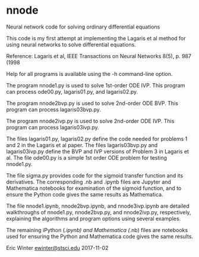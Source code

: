 # nnode

Neural network code for solving ordinary differential equations

This code is my first attempt at implementing the Lagaris et al method
for using neural networks to solve differential equations.

Reference: Lagaris et al, IEEE Transactions on Neural Networks 8(5),
p. 987 (1998

Help for all programs is available using the -h command-line option.

The program nnode1.py is used to solve 1st-order ODE IVP. This program
can process ode00.py, lagaris01.py, and lagaris02.py.

The program nnode2bvp.py is used to solve 2nd-order ODE BVP. This
program can process lagaris03bvp.py.

The program nnode2ivp.py is used to solve 2nd-order ODE IVP. This
program can process lagaris03ivp.py.

The files lagaris01.py, lagaris02.py define the code needed for
problems 1 and 2 in the Lagaris et al paper. The files lagaris03bvp.py
and lagaris03ivp.py define the BVP and IVP versions of Problem 3 in
Lagaris et al. The file ode00.py is a simple 1st order ODE problem for
testing nnode1.py.

The file sigma.py provides code for the sigmoid transfer function and
its derivatives. The corresponding .nb and .ipynb files are Jupyter
and Mathematica notebooks for examination of the sigmoid function, and
to ensure the Python code gives the same results as Mathematica.

The file nnode1.ipynb, nnode2bvp.ipynb, and nnode3ivp.ipynb are
detailed walkthroughs of nnode1.py, nnode2bvp.py, and nnode2ivp.py,
respectively, explaining the algorithms and program options using
several examples.

The remaining iPython (*.ipynb) and Mathematica (*.nb) files are
notebooks used for ensuring the Python and Mathematica code gives the
same results.

Eric Winter
ewinter@stsci.edu
2017-11-02
